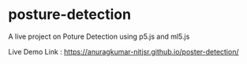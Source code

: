 # posture-detection
A live project on Poture Detection using p5.js and ml5.js


Live Demo Link : https://anuragkumar-nitjsr.github.io/poster-detection/
